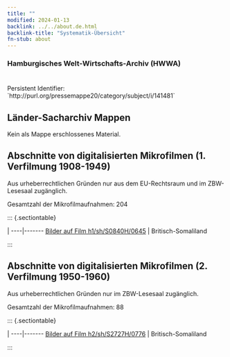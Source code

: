 ```yaml
---
title: ""
modified: 2024-01-13
backlink: ../../about.de.html
backlink-title: "Systematik-Übersicht"
fn-stub: about
---
```


### Hamburgisches Welt-Wirtschafts-Archiv (HWWA)

# 

<div class="hint">Persistent Identifier: `http://purl.org/pressemappe20/category/subject/i/141481`</div>







## Länder-Sacharchiv Mappen





Kein als Mappe erschlossenes Material.



<a id="filmsections" />

## Abschnitte von digitalisierten Mikrofilmen (1. Verfilmung 1908-1949)

<p>Aus urheberrechtlichen Gründen nur aus dem EU-Rechtsraum und im ZBW-Lesesaal zugänglich.</p>


<p>Gesamtzahl der Mikrofilmaufnahmen: 204</p>





::: {.sectiontable}

 | 
----|-------
<a class="btn" href="https://pm20.zbw.eu/film/h1/sh/S0840H/0645" rel="nofollow">Bilder auf Film h1/sh/S0840H/0645</a> | Britisch-Somaliland


:::




## Abschnitte von digitalisierten Mikrofilmen (2. Verfilmung 1950-1960)

<p>Aus urheberrechtlichen Gründen nur im ZBW-Lesesaal zugänglich.</p>


<p>Gesamtzahl der Mikrofilmaufnahmen: 88</p>





::: {.sectiontable}

 | 
----|-------
<a class="btn" href="https://pm20.zbw.eu/film/h2/sh/S2727H/0776" rel="nofollow">Bilder auf Film h2/sh/S2727H/0776</a> | Britisch-Somaliland


:::
















